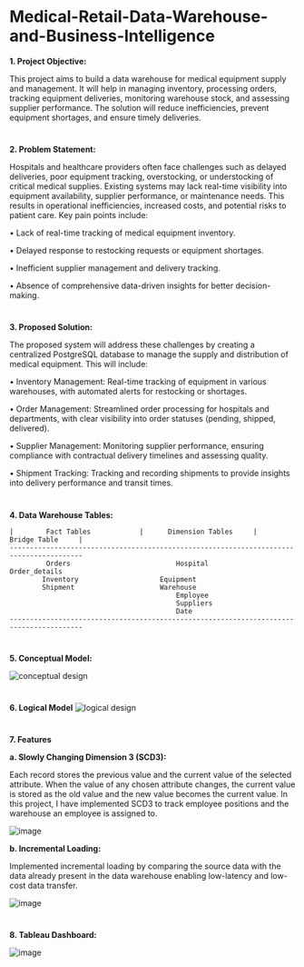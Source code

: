 # Medical-Retail-Data-Warehouse-and-Business-Intelligence

**1. Project Objective:**

This project aims to build a data warehouse for medical equipment supply and management. It will help
in managing inventory, processing orders, tracking equipment deliveries, monitoring warehouse stock, and assessing supplier
performance. The solution will reduce inefficiencies, prevent equipment shortages, and ensure timely deliveries.

#  

**2. Problem Statement:**

Hospitals and healthcare providers often face challenges such as delayed deliveries, poor equipment tracking,
overstocking, or understocking of critical medical supplies. Existing systems may lack real-time visibility into
equipment availability, supplier performance, or maintenance needs. This results in operational inefficiencies,
increased costs, and potential risks to patient care.
Key pain points include:

• Lack of real-time tracking of medical equipment inventory.

• Delayed response to restocking requests or equipment shortages.

• Inefficient supplier management and delivery tracking.

• Absence of comprehensive data-driven insights for better decision-making.

#  

**3. Proposed Solution:**

The proposed system will address these challenges by creating a centralized PostgreSQL database to manage the
supply and distribution of medical equipment. This will include:

• Inventory Management: Real-time tracking of equipment in various warehouses, with automated alerts for
restocking or shortages.

• Order Management: Streamlined order processing for hospitals and departments, with clear visibility into
order statuses (pending, shipped, delivered).

• Supplier Management: Monitoring supplier performance, ensuring compliance with contractual delivery
timelines and assessing quality.

• Shipment Tracking: Tracking and recording shipments to provide insights into delivery performance and
transit times.

#  
 
**4. Data Warehouse Tables:**



    |        Fact Tables            |      Dimension Tables   	|     Bridge Table     |
    ----------------------------------------------------------------------------------------
             Orders	                         Hospital	              Order_details     
            Inventory	                 Equipment         	                     
            Shipment	                 Warehouse	                              
	                                         Employee	                              
	                                         Suppliers	                              
	                                         Date	                                  
    ----------------------------------------------------------------------------------------

#  

**5. Conceptual Model:**

![conceptual design](https://github.com/user-attachments/assets/3cca0a2b-6733-4483-be5a-e0ecad83e62a)


#  

**6. Logical Model**
![logical design](https://github.com/user-attachments/assets/596ac1c2-c2df-403b-87ef-dbe8e11641d8)

#  

**7. Features**

**a. Slowly Changing Dimension 3 (SCD3):** 

Each record stores the previous value and the current value of the selected attribute. When the value of any chosen attribute changes, the current value is stored as the old value and the new value becomes the current value. In this project, I have implemented SCD3 to track employee positions and the warehouse an employee is assigned to.



![image](https://github.com/user-attachments/assets/8898c743-a9ba-47b2-877b-0d42d87bb2e0)




**b. Incremental Loading:**

Implemented incremental loading by comparing the source data with the data already present in the data warehouse enabling low-latency and low-cost data transfer.


![image](https://github.com/user-attachments/assets/aeb8b363-08fa-4860-988d-b5e82a89d90d)

#  


**8. Tableau Dashboard:**

![image](https://github.com/user-attachments/assets/49589986-14fc-4ec8-a9df-2c3920a875b1)
